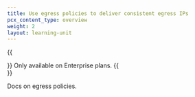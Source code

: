 ```yaml
---
title: Use egress policies to deliver consistent egress IPs
pcx_content_type: overview
weight: 2
layout: learning-unit
---
```


{{<Aside type="note">}}
Only available on Enterprise plans.
{{</Aside>}}

Docs on egress policies.
